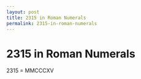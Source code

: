 ```yaml
---
layout: post
title: 2315 in Roman Numerals
permalink: 2315-in-roman-numerals
---
```


# 2315 in Roman Numerals

2315 = MMCCCXV
